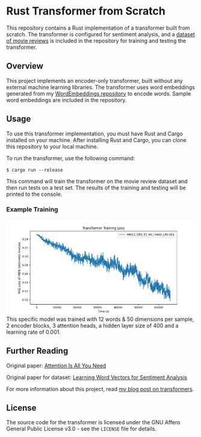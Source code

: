 # Rust Transformer from Scratch

This repository contains a Rust implementation of a transformer built from scratch. The transformer is configured for sentiment analysis, and a [dataset of movie reviews](https://ai.stanford.edu/~amaas/data/sentiment/) is included in the repository for training and testing the transformer.

## Overview

This project implements an encoder-only transformer, built without any external machine learning libraries. The transformer uses word embeddings generated from my [WordEmbeddings repository](https://github.com/goldstraw/WordEmbeddings) to encode words. Sample word embeddings are included in the repository.

## Usage

To use this transformer implementation, you must have Rust and Cargo installed on your machine. After installing Rust and Cargo, you can clone this repository to your local machine.

To run the transformer, use the following command:

```
$ cargo run --release
```

This command will train the transformer on the movie review dataset and then run tests on a test set. The results of the training and testing will be printed to the console.

### Example Training
![Cost over time of the transformer](learning-graph.webp)
This specific model was trained with 12 words & 50 dimensions per sample, 2 encoder blocks, 3 attention heads, a hidden layer size of 400 and a learning rate of 0.001.

## Further Reading

Original paper: [Attention Is All You Need](https://arxiv.org/abs/1706.03762)

Original paper for dataset: [Learning Word Vectors for Sentiment Analysis](http://www.aclweb.org/anthology/P11-1015)

For more information about this project, read [my blog post on transformers](https://charliegoldstraw.com/articles/transformers/).

## License

The source code for the transformer is licensed under the GNU Affero General Public License v3.0 - see the `LICENSE` file for details.
